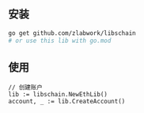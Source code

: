 ## 安装
```bash
go get github.com/zlabwork/libschain
# or use this lib with go.mod
```


## 使用
```golang
// 创建账户
lib := libschain.NewEthLib()
account, _ := lib.CreateAccount()
```
